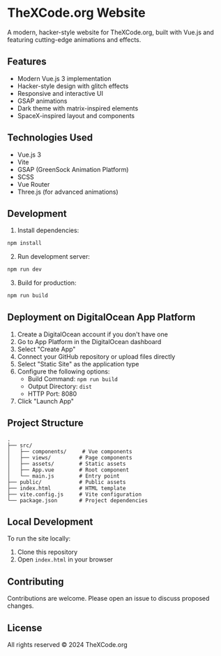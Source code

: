 # TheXCode.org Website

A modern, hacker-style website for TheXCode.org, built with Vue.js and featuring cutting-edge animations and effects.

## Features

- Modern Vue.js 3 implementation
- Hacker-style design with glitch effects
- Responsive and interactive UI
- GSAP animations
- Dark theme with matrix-inspired elements
- SpaceX-inspired layout and components

## Technologies Used

- Vue.js 3
- Vite
- GSAP (GreenSock Animation Platform)
- SCSS
- Vue Router
- Three.js (for advanced animations)

## Development

1. Install dependencies:
```bash
npm install
```

2. Run development server:
```bash
npm run dev
```

3. Build for production:
```bash
npm run build
```

## Deployment on DigitalOcean App Platform

1. Create a DigitalOcean account if you don't have one
2. Go to App Platform in the DigitalOcean dashboard
3. Select "Create App"
4. Connect your GitHub repository or upload files directly
5. Select "Static Site" as the application type
6. Configure the following options:
   - Build Command: `npm run build`
   - Output Directory: `dist`
   - HTTP Port: 8080
7. Click "Launch App"

## Project Structure

```
.
├── src/
│   ├── components/     # Vue components
│   ├── views/         # Page components
│   ├── assets/        # Static assets
│   ├── App.vue        # Root component
│   └── main.js        # Entry point
├── public/            # Public assets
├── index.html         # HTML template
├── vite.config.js     # Vite configuration
└── package.json       # Project dependencies
```

## Local Development

To run the site locally:

1. Clone this repository
2. Open `index.html` in your browser

## Contributing

Contributions are welcome. Please open an issue to discuss proposed changes.

## License

All rights reserved © 2024 TheXCode.org 